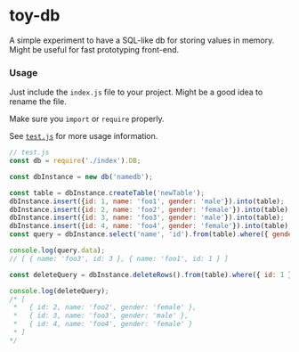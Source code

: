 # toy-db

A simple experiment to have a SQL-like db for storing values in memory.
Might be useful for fast prototyping front-end.

### Usage

Just include the `index.js` file to your project. Might be a good idea to rename the file.

Make sure you `import` or `require` properly.

See [`test.js`](./test.js) for more usage information.

```js
// test.js
const db = require('./index').DB;

const dbInstance = new db('namedb');

const table = dbInstance.createTable('newTable');
dbInstance.insert({id: 1, name: 'foo1', gender: 'male'}).into(table);
dbInstance.insert({id: 2, name: 'foo2', gender: 'female'}).into(table);
dbInstance.insert({id: 3, name: 'foo3', gender: 'male'}).into(table);
dbInstance.insert({id: 4, name: 'foo4', gender: 'female'}).into(table);
const query = dbInstance.select('name', 'id').from(table).where({ gender: 'male' }).orderBy('id', 'desc');

console.log(query.data);
// [ { name: 'foo3', id: 3 }, { name: 'foo1', id: 1 } ]

const deleteQuery = dbInstance.deleteRows().from(table).where({ id: 1 });

console.log(deleteQuery);
/* [
 *   { id: 2, name: 'foo2', gender: 'female' },
 *   { id: 3, name: 'foo3', gender: 'male' },
 *   { id: 4, name: 'foo4', gender: 'female' }
 * ]
*/
```
